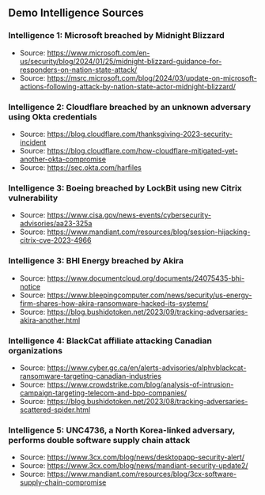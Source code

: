 ## Demo Intelligence Sources

### Intelligence 1: Microsoft breached by Midnight Blizzard
- Source: https://www.microsoft.com/en-us/security/blog/2024/01/25/midnight-blizzard-guidance-for-responders-on-nation-state-attack/
- Source: https://msrc.microsoft.com/blog/2024/03/update-on-microsoft-actions-following-attack-by-nation-state-actor-midnight-blizzard/

### Intelligence 2: Cloudflare breached by an unknown adversary using Okta credentials
- Source: https://blog.cloudflare.com/thanksgiving-2023-security-incident
- Source: https://blog.cloudflare.com/how-cloudflare-mitigated-yet-another-okta-compromise
- Source: https://sec.okta.com/harfiles

### Intelligence 3: Boeing breached by LockBit using new Citrix vulnerability
- Source: https://www.cisa.gov/news-events/cybersecurity-advisories/aa23-325a
- Source: https://www.mandiant.com/resources/blog/session-hijacking-citrix-cve-2023-4966

### Intelligence 3: BHI Energy breached by Akira
- Source: https://www.documentcloud.org/documents/24075435-bhi-notice
- Source: https://www.bleepingcomputer.com/news/security/us-energy-firm-shares-how-akira-ransomware-hacked-its-systems/
- Source: https://blog.bushidotoken.net/2023/09/tracking-adversaries-akira-another.html

### Intelligence 4: BlackCat affiliate attacking Canadian organizations
- Source: https://www.cyber.gc.ca/en/alerts-advisories/alphvblackcat-ransomware-targeting-canadian-industries
- Source: https://www.crowdstrike.com/blog/analysis-of-intrusion-campaign-targeting-telecom-and-bpo-companies/
- Source: https://blog.bushidotoken.net/2023/08/tracking-adversaries-scattered-spider.html

### Intelligence 5: UNC4736, a North Korea-linked adversary, performs double software supply chain attack
- Source: https://www.3cx.com/blog/news/desktopapp-security-alert/
- Source: https://www.3cx.com/blog/news/mandiant-security-update2/
- Source: https://www.mandiant.com/resources/blog/3cx-software-supply-chain-compromise
